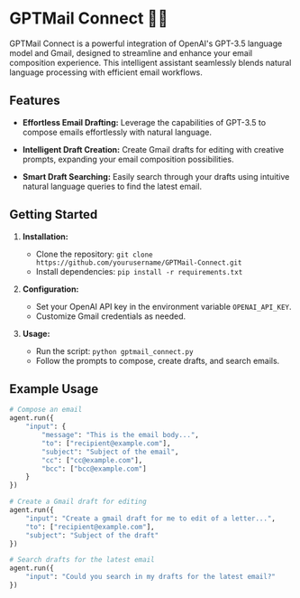# GPTMail Connect 📧🤖

GPTMail Connect is a powerful integration of OpenAI's GPT-3.5 language model and Gmail, designed to streamline and enhance your email composition experience. This intelligent assistant seamlessly blends natural language processing with efficient email workflows.

## Features

- **Effortless Email Drafting:** Leverage the capabilities of GPT-3.5 to compose emails effortlessly with natural language.
  
- **Intelligent Draft Creation:** Create Gmail drafts for editing with creative prompts, expanding your email composition possibilities.
  
- **Smart Draft Searching:** Easily search through your drafts using intuitive natural language queries to find the latest email.

## Getting Started

1. **Installation:**
   - Clone the repository: `git clone https://github.com/yourusername/GPTMail-Connect.git`
   - Install dependencies: `pip install -r requirements.txt`

2. **Configuration:**
   - Set your OpenAI API key in the environment variable `OPENAI_API_KEY`.
   - Customize Gmail credentials as needed.

3. **Usage:**
   - Run the script: `python gptmail_connect.py`
   - Follow the prompts to compose, create drafts, and search emails.

## Example Usage

```python
# Compose an email
agent.run({
    "input": {
        "message": "This is the email body...",
        "to": ["recipient@example.com"],
        "subject": "Subject of the email",
        "cc": ["cc@example.com"],
        "bcc": ["bcc@example.com"]
    }
})

# Create a Gmail draft for editing
agent.run({
    "input": "Create a gmail draft for me to edit of a letter...",
    "to": ["recipient@example.com"],
    "subject": "Subject of the draft"
})

# Search drafts for the latest email
agent.run({
    "input": "Could you search in my drafts for the latest email?"
})

